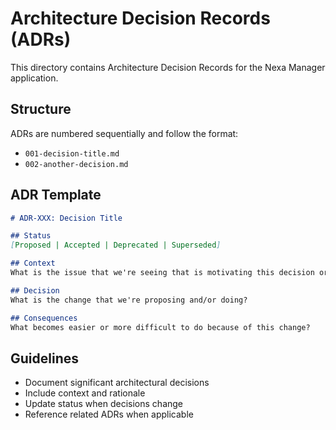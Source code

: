 # Architecture Decision Records (ADRs)

This directory contains Architecture Decision Records for the Nexa Manager application.

## Structure

ADRs are numbered sequentially and follow the format:
- `001-decision-title.md`
- `002-another-decision.md`

## ADR Template

```markdown
# ADR-XXX: Decision Title

## Status
[Proposed | Accepted | Deprecated | Superseded]

## Context
What is the issue that we're seeing that is motivating this decision or change?

## Decision
What is the change that we're proposing and/or doing?

## Consequences
What becomes easier or more difficult to do because of this change?
```

## Guidelines

- Document significant architectural decisions
- Include context and rationale
- Update status when decisions change
- Reference related ADRs when applicable